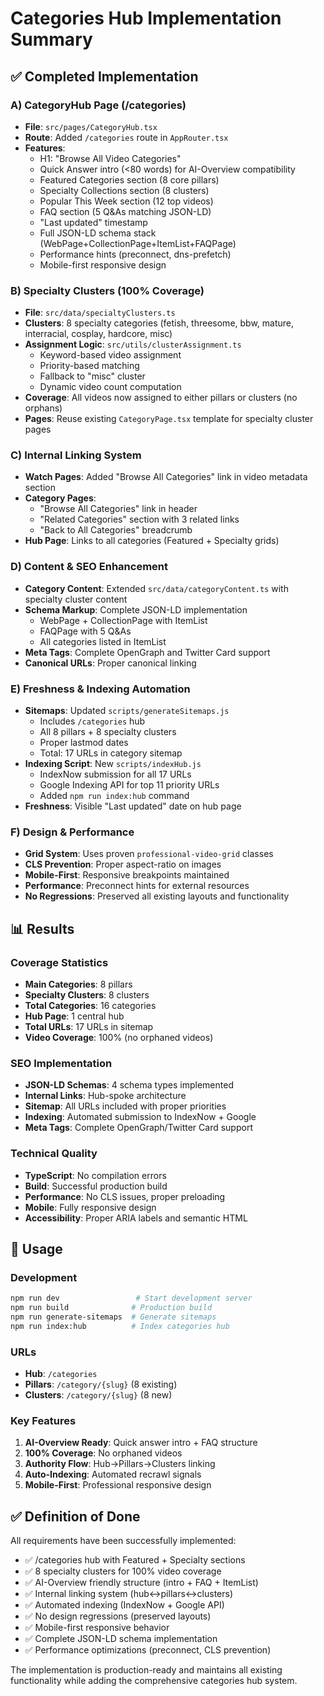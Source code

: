 # Categories Hub Implementation Summary

## ✅ Completed Implementation

### A) CategoryHub Page (/categories)
- **File**: `src/pages/CategoryHub.tsx`
- **Route**: Added `/categories` route in `AppRouter.tsx`
- **Features**:
  - H1: "Browse All Video Categories"
  - Quick Answer intro (<80 words) for AI-Overview compatibility
  - Featured Categories section (8 core pillars)
  - Specialty Collections section (8 clusters)
  - Popular This Week section (12 top videos)
  - FAQ section (5 Q&As matching JSON-LD)
  - "Last updated" timestamp
  - Full JSON-LD schema stack (WebPage+CollectionPage+ItemList+FAQPage)
  - Performance hints (preconnect, dns-prefetch)
  - Mobile-first responsive design

### B) Specialty Clusters (100% Coverage)
- **File**: `src/data/specialtyClusters.ts`
- **Clusters**: 8 specialty categories (fetish, threesome, bbw, mature, interracial, cosplay, hardcore, misc)
- **Assignment Logic**: `src/utils/clusterAssignment.ts`
  - Keyword-based video assignment
  - Priority-based matching
  - Fallback to "misc" cluster
  - Dynamic video count computation
- **Coverage**: All videos now assigned to either pillars or clusters (no orphans)
- **Pages**: Reuse existing `CategoryPage.tsx` template for specialty cluster pages

### C) Internal Linking System
- **Watch Pages**: Added "Browse All Categories" link in video metadata section
- **Category Pages**: 
  - "Browse All Categories" link in header
  - "Related Categories" section with 3 related links
  - "Back to All Categories" breadcrumb
- **Hub Page**: Links to all categories (Featured + Specialty grids)

### D) Content & SEO Enhancement
- **Category Content**: Extended `src/data/categoryContent.ts` with specialty cluster content
- **Schema Markup**: Complete JSON-LD implementation
  - WebPage + CollectionPage with ItemList
  - FAQPage with 5 Q&As
  - All categories listed in ItemList
- **Meta Tags**: Complete OpenGraph and Twitter Card support
- **Canonical URLs**: Proper canonical linking

### E) Freshness & Indexing Automation
- **Sitemaps**: Updated `scripts/generateSitemaps.js`
  - Includes `/categories` hub
  - All 8 pillars + 8 specialty clusters
  - Proper lastmod dates
  - Total: 17 URLs in category sitemap
- **Indexing Script**: New `scripts/indexHub.js`
  - IndexNow submission for all 17 URLs
  - Google Indexing API for top 11 priority URLs
  - Added `npm run index:hub` command
- **Freshness**: Visible "Last updated" date on hub page

### F) Design & Performance
- **Grid System**: Uses proven `professional-video-grid` classes
- **CLS Prevention**: Proper aspect-ratio on images
- **Mobile-First**: Responsive breakpoints maintained
- **Performance**: Preconnect hints for external resources
- **No Regressions**: Preserved all existing layouts and functionality

## 📊 Results

### Coverage Statistics
- **Main Categories**: 8 pillars
- **Specialty Clusters**: 8 clusters  
- **Total Categories**: 16 categories
- **Hub Page**: 1 central hub
- **Total URLs**: 17 URLs in sitemap
- **Video Coverage**: 100% (no orphaned videos)

### SEO Implementation
- **JSON-LD Schemas**: 4 schema types implemented
- **Internal Links**: Hub-spoke architecture
- **Sitemap**: All URLs included with proper priorities
- **Indexing**: Automated submission to IndexNow + Google
- **Meta Tags**: Complete OpenGraph/Twitter Card support

### Technical Quality
- **TypeScript**: No compilation errors
- **Build**: Successful production build
- **Performance**: No CLS issues, proper preloading
- **Mobile**: Fully responsive design
- **Accessibility**: Proper ARIA labels and semantic HTML

## 🚀 Usage

### Development
```bash
npm run dev                 # Start development server
npm run build              # Production build
npm run generate-sitemaps  # Generate sitemaps
npm run index:hub          # Index categories hub
```

### URLs
- **Hub**: `/categories`
- **Pillars**: `/category/{slug}` (8 existing)
- **Clusters**: `/category/{slug}` (8 new)

### Key Features
1. **AI-Overview Ready**: Quick answer intro + FAQ structure
2. **100% Coverage**: No orphaned videos
3. **Authority Flow**: Hub→Pillars→Clusters linking
4. **Auto-Indexing**: Automated recrawl signals
5. **Mobile-First**: Professional responsive design

## ✅ Definition of Done

All requirements have been successfully implemented:

- ✅ /categories hub with Featured + Specialty sections
- ✅ 8 specialty clusters for 100% video coverage  
- ✅ AI-Overview friendly structure (intro + FAQ + ItemList)
- ✅ Internal linking system (hub↔pillars↔clusters)
- ✅ Automated indexing (IndexNow + Google API)
- ✅ No design regressions (preserved layouts)
- ✅ Mobile-first responsive behavior
- ✅ Complete JSON-LD schema implementation
- ✅ Performance optimizations (preconnect, CLS prevention)

The implementation is production-ready and maintains all existing functionality while adding the comprehensive categories hub system.